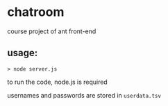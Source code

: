 # chatroom
course project of ant front-end

## usage:
```
> node server.js
```

to run the code, node.js is required

usernames and passwords are stored in `userdata.tsv`
